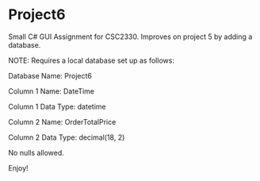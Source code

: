 # Project6
Small C# GUI Assignment for CSC2330. Improves on project 5 by adding a database.



NOTE:
Requires a local database set up as follows:



Database Name: Project6



Column 1 Name: DateTime

Column 1 Data Type: datetime

Column 2 Name: OrderTotalPrice

Column 2 Data Type: decimal(18, 2)



No nulls allowed.


Enjoy!
